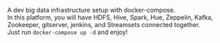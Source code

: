 A dev big data infrastructure setup with docker-compose.
<br> In this platform, you will have  HDFS, Hive, Spark, Hue, Zeppelin, Kafka, Zookeeper, gitserver, jenkins, and Streamsets connected together.
<br> Just run `docker-compose up -d` and enjoy!



